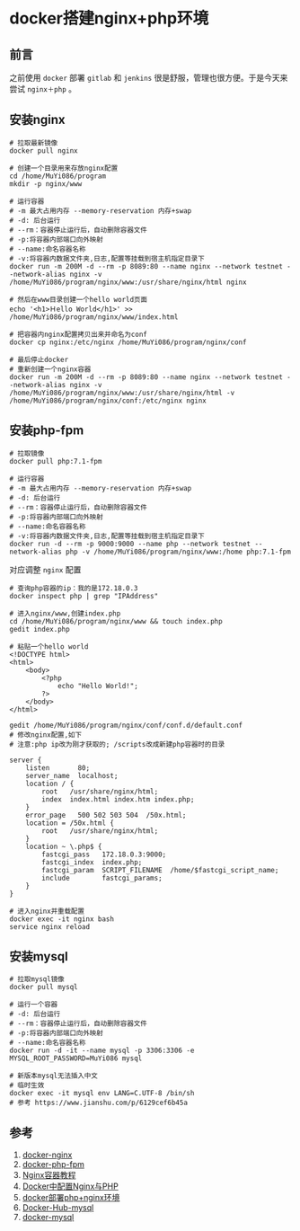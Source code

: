 # docker搭建nginx+php环境

## 前言
之前使用 `docker` 部署 `gitlab` 和 `jenkins` 很是舒服，管理也很方便。于是今天来尝试 `nginx＋php` 。

## 安装nginx
```shell
# 拉取最新镜像
docker pull nginx

# 创建一个目录用来存放nginx配置
cd /home/MuYi086/program
mkdir -p nginx/www

# 运行容器
# -m 最大占用内存 --memory-reservation 内存+swap
# -d: 后台运行
# --rm：容器停止运行后，自动删除容器文件
# -p:将容器内部端口向外映射
# --name:命名容器名称
# -v:将容器内数据文件夹,日志,配置等挂载到宿主机指定目录下
docker run -m 200M -d --rm -p 8089:80 --name nginx --network testnet --network-alias nginx -v /home/MuYi086/program/nginx/www:/usr/share/nginx/html nginx

# 然后在www目录创建一个hello world页面
echo '<h1>Ｈello World</h1>' >> /home/MuYi086/program/nginx/www/index.html

# 把容器内nginx配置拷贝出来并命名为conf
docker cp nginx:/etc/nginx /home/MuYi086/program/nginx/conf

# 最后停止docker
# 重新创建一个nginx容器
docker run -m 200M -d --rm -p 8089:80 --name nginx --network testnet --network-alias nginx -v /home/MuYi086/program/nginx/www:/usr/share/nginx/html -v /home/MuYi086/program/nginx/conf:/etc/nginx nginx
```

## 安装php-fpm
```shell
# 拉取镜像
docker pull php:7.1-fpm

# 运行容器
# -m 最大占用内存 --memory-reservation 内存+swap
# -d: 后台运行
# --rm：容器停止运行后，自动删除容器文件
# -p:将容器内部端口向外映射
# --name:命名容器名称
# -v:将容器内数据文件夹,日志,配置等挂载到宿主机指定目录下
docker run -d --rm -p 9000:9000 --name php --network testnet --network-alias php -v /home/MuYi086/program/nginx/www:/home php:7.1-fpm
```

对应调整 `nginx` 配置
```shell
# 查询php容器的ip：我的是172.18.0.3
docker inspect php | grep "IPAddress"

# 进入nginx/www,创建index.php
cd /home/MuYi086/program/nginx/www && touch index.php
gedit index.php

# 粘贴一个hello world
<!DOCTYPE html>
<html>
    <body>
        <?php
            echo "Hello World!";
        ?>
    </body>
</html>

gedit /home/MuYi086/program/nginx/conf/conf.d/default.conf
# 修改nginx配置,如下
# 注意:php ip改为刚才获取的; /scripts改成新建php容器时的目录

server {
    listen       80;
    server_name  localhost;
    location / {
        root   /usr/share/nginx/html;
        index  index.html index.htm index.php;
    }
    error_page   500 502 503 504  /50x.html;
    location = /50x.html {
        root   /usr/share/nginx/html;
    }
    location ~ \.php$ {
        fastcgi_pass   172.18.0.3:9000;
        fastcgi_index  index.php;
        fastcgi_param  SCRIPT_FILENAME  /home/$fastcgi_script_name;
        include        fastcgi_params;
    }
}

# 进入nginx并重载配置
docker exec -it nginx bash
service nginx reload
```

## 安装mysql
```shell
# 拉取mysql镜像
docker pull mysql

# 运行一个容器
# -d: 后台运行
# --rm：容器停止运行后，自动删除容器文件
# -p:将容器内部端口向外映射
# --name:命名容器名称
docker run -d -it --name mysql -p 3306:3306 -e MYSQL_ROOT_PASSWORD=MuYi086 mysql

# 新版本mysql无法插入中文
# 临时生效
docker exec -it mysql env LANG=C.UTF-8 /bin/sh
# 参考 https://www.jianshu.com/p/6129cef6b45a
```

## 参考
1. [docker-nginx](https://hub.docker.com/_/nginx/ 'docker-nginx')
1. [docker-php-fpm](https://hub.docker.com/r/crunchgeek/php-fpm 'docker-php-fpm')
1. [Nginx容器教程](https://www.ruanyifeng.com/blog/2018/02/nginx-docker.html 'Nginx容器教程')
1. [Docker中配置Nginx与PHP](https://segmentfault.com/a/1190000011637451 'Docker中配置Nginx与PHP')
1. [docker部署php+nginx环境](https://juejin.im/post/5b20cf9ef265da6dfd1a7fcb 'docker部署php+nginx环境')
1. [Docker-Hub-mysql](https://hub.docker.com/_/mysql/ 'Docker-Hub-mysql')
1. [docker-mysql](https://www.cnblogs.com/xiangzideheiniu/p/11804156.html 'docker-mysql')